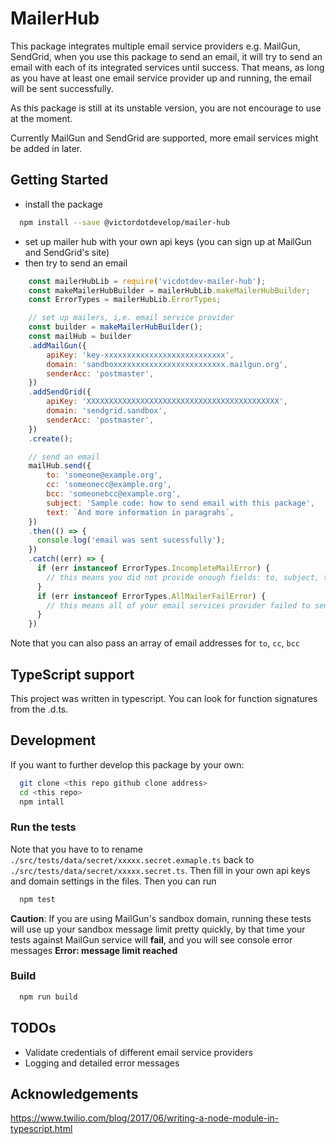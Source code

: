 # MailerHub
This package integrates multiple email service providers e.g. MailGun, SendGrid, when you use this package to send an email, it will try to send an email with each of its integrated services until success. That means, as long as you have at least one email service provider up and running, the email will be sent successfully.

As this package is still at its unstable version, you are not encourage to use at the moment.

Currently MailGun and SendGrid are supported, more email services might be added in later.

## Getting Started

 - install the package
  ```sh
    npm install --save @victordotdevelop/mailer-hub
  ```
 - set up mailer hub with your own api keys (you can sign up at MailGun and SendGrid's site)
 - then try to send an email
  ```javascript
      const mailerHubLib = require('vicdotdev-mailer-hub');
      const makeMailerHubBuilder = mailerHubLib.makeMailerHubBuilder;
      const ErrorTypes = mailerHubLib.ErrorTypes;

      // set up mailers, i.e. email service provider
      const builder = makeMailerHubBuilder();
      const mailHub = builder
      .addMailGun({
          apiKey: 'key-xxxxxxxxxxxxxxxxxxxxxxxxxxx',
          domain: 'sandboxxxxxxxxxxxxxxxxxxxxxxxxx.mailgun.org',
          senderAcc: 'postmaster',
      })
      .addSendGrid({
          apiKey: 'XXXXXXXXXXXXXXXXXXXXXXXXXXXXXXXXXXXXXXXXXXX',
          domain: 'sendgrid.sandbox',
          senderAcc: 'postmaster',
      })
      .create();

      // send an email
      mailHub.send({
          to: 'someone@example.org',
          cc: 'someonecc@example.org',
          bcc: 'someonebcc@example.org',
          subject: 'Sample code: how to send email with this package',
          text: `And more information in paragrahs`,
      })
      .then(() => {
        console.log('email was sent sucessfully');
      })
      .catch((err) => {
        if (err instanceof ErrorTypes.IncompleteMailError) {
          // this means you did not provide enough fields: to, subject, text
        }
        if (err instanceof ErrorTypes.AllMailerFailError) {
          // this means all of your email services provider failed to send this email
        }
      })
  ```
Note that you can also pass an array of email addresses for `to`, `cc`, `bcc`

## TypeScript support
This project was written in typescript. You can look for function signatures from the .d.ts.

## Development

If you want to further develop this package by your own:

```sh
  git clone <this repo github clone address>
  cd <this repo>
  npm intall
```

### Run the tests
Note that you have to to rename `./src/tests/data/secret/xxxxx.secret.exmaple.ts` back to `./src/tests/data/secret/xxxxx.secret.ts`. Then fill in your own api keys and domain settings in the files. Then you can run

```sh
  npm test
```

__Caution__: If you are using MailGun's sandbox domain, running these tests will use up your sandbox message limit pretty quickly, by that time your tests against MailGun service will __fail__, and you will see console error messages  __Error: message limit reached__

### Build 
```sh
  npm run build
```

## TODOs
 - Validate credentials of different email service providers
 - Logging and detailed error messages

## Acknowledgements

https://www.twilio.com/blog/2017/06/writing-a-node-module-in-typescript.html
